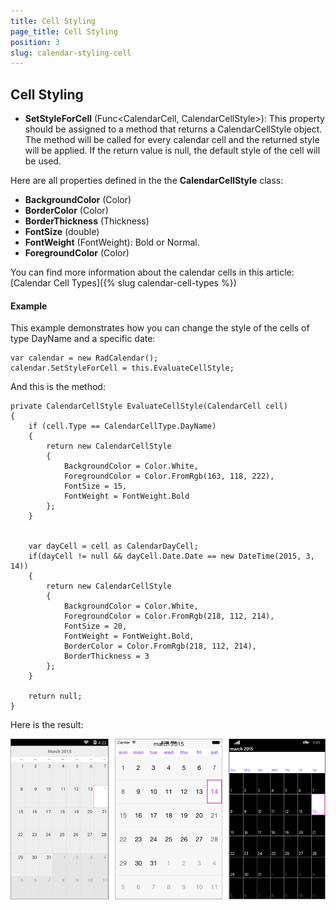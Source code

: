 ```yaml
---
title: Cell Styling
page_title: Cell Styling
position: 3
slug: calendar-styling-cell
---
```


## Cell Styling
 
- **SetStyleForCell** (Func&lt;CalendarCell, CalendarCellStyle&gt;): This property should be assigned to a method that returns a CalendarCellStyle object. The method will be called for every calendar cell and the returned style will be applied. If the return value is null, the default style of the cell will be used.
 
Here are all properties defined in the the **CalendarCellStyle** class:

 - **BackgroundColor** (Color)
 - **BorderColor** (Color)
 - **BorderThickness** (Thickness)
 - **FontSize** (double)
 - **FontWeight** (FontWeight): Bold or Normal.
 - **ForegroundColor** (Color)

You can find more information about the calendar cells in this article: [Calendar Cell Types]({% slug calendar-cell-types %}) 

#### Example ####

This example demonstrates how you can change the style of the cells of type DayName and a specific date:

    var calendar = new RadCalendar();
    calendar.SetStyleForCell = this.EvaluateCellStyle;

And this is the method:

    private CalendarCellStyle EvaluateCellStyle(CalendarCell cell)
    {
        if (cell.Type == CalendarCellType.DayName)
        {
            return new CalendarCellStyle
            {
                BackgroundColor = Color.White,
                ForegroundColor = Color.FromRgb(163, 118, 222),
                FontSize = 15,                   
                FontWeight = FontWeight.Bold
            };
        }

    
        var dayCell = cell as CalendarDayCell;
        if(dayCell != null && dayCell.Date.Date == new DateTime(2015, 3, 14))
        {
            return new CalendarCellStyle
            {
                BackgroundColor = Color.White,
                ForegroundColor = Color.FromRgb(218, 112, 214),
                FontSize = 20,
                FontWeight = FontWeight.Bold,
                BorderColor = Color.FromRgb(218, 112, 214),
                BorderThickness = 3
            }; 
        }
    
        return null;
    }

Here is the result:

![Cell Styling](images/calendar-cell-styling.png "Cell styling example")
